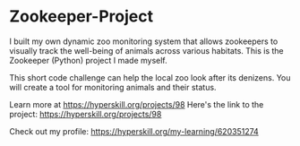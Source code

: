 # Zookeeper-Project
I built my own dynamic zoo monitoring system that allows zookeepers to visually track the well-being of animals across various habitats.
This is the Zookeeper (Python) project I made myself.

This short code challenge can help the local zoo look after its denizens. You will create a tool for monitoring animals and their status.



Learn more at https://hyperskill.org/projects/98
Here's the link to the project: https://hyperskill.org/projects/98

Check out my profile: https://hyperskill.org/my-learning/620351274
